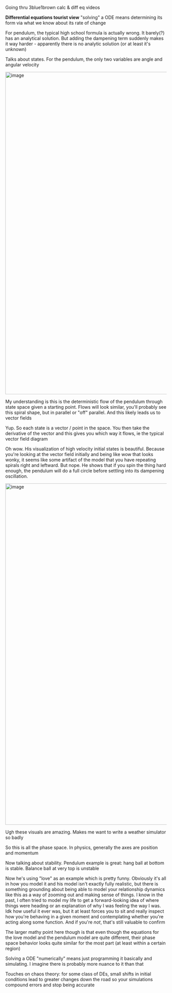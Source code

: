 Going thru 3blue1brown calc & diff eq videos

**Differential equations tourist view**
"solving" a ODE means determining its form via what we know about its rate of change

For pendulum, the typical high school formula is actually wrong. 
It barely(?) has an analytical solution. But adding the dampening term suddenly makes it way harder - apparently there is no analytic solution (or at least it's unknown)

Talks about states. For the pendulum, the only two variables are angle and angular velocity 

<img width="1002" alt="image" src="https://github.com/user-attachments/assets/403e6934-a1d5-4c71-aa52-a78eb4e6b777" />

My understanding is this is the deterministic flow of the pendulum through state space given a starting point. 
Flows will look similar, you'll probably see this spiral shape, but in parallel or "off" parallel. 
And this likely leads us to vector fields

Yup. So each state is a vector / point in the space. You then take the derivative of the vector and this gives you which way it flows,
ie the typical vector field diagram

Oh wow. His visualization of high velocity initial states is beautiful. Because you're looking at the vector field initially and being like wow that looks wonky,
it seems like some artifact of the model that you have repeating spirals right and leftward. But nope. He shows that if you spin the thing hard enough, 
the pendulum will do a full circle before settling into its dampening oscillation. 

<img width="1061" alt="image" src="https://github.com/user-attachments/assets/a5a86e6f-dfb7-4ac9-ac0f-c4ae2b56cb6a" />

Ugh these visuals are amazing. Makes me want to write a weather simulator so badly

So this is all the phase space. In physics, generally the axes are position and momentum

Now talking about stability. Pendulum example is great: hang ball at bottom is stable. Balance ball at very top is unstable

Now he's using "love" as an example which is pretty funny. Obviously it's all in how you model it and his model isn't exactly fully realistic,
but there is something grounding about being able to model your relationship dynamics like this as a way of zooming out and making sense of things.
I know in the past, I often tried to model my life to get a forward-looking idea of where things were heading or an explanation of why I was feeling
the way I was. Idk how useful it ever was, but it at least forces you to sit and really inspect how you're behaving in a given moment and contemplating
whether you're acting along some function. And if you're _not_, that's still valuable to confirm

The larger mathy point here though is that even though the equations for the love model and the pendulum model are quite different, their phase space
behavior looks quite similar for the most part (at least within a certain region)

Solving a ODE "numerically" means just programming it basically and simulating. I imagine there is probably more nuance to it than that

Touches on chaos theory: for some class of DEs, small shifts in initial conditions lead to greater changes down the road so your simulations compound errors and stop being accurate
